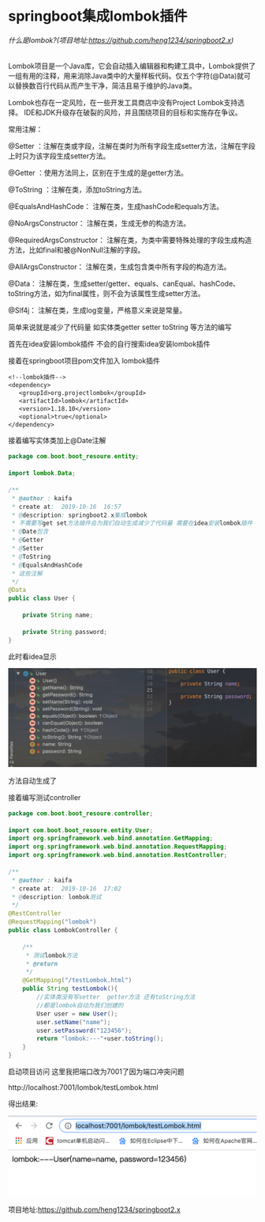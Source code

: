 # springboot集成lombok插件

###### 什么是lombok?(项目地址:https://github.com/heng1234/springboot2.x)

Lombok项目是一个Java库，它会自动插入编辑器和构建工具中，Lombok提供了一组有用的注释，用来消除Java类中的大量样板代码。仅五个字符(@Data)就可以替换数百行代码从而产生干净，简洁且易于维护的Java类。

Lombok也存在一定风险，在一些开发工具商店中没有Project Lombok支持选择。 IDE和JDK升级存在破裂的风险，并且围绕项目的目标和实施存在争议。

常用注解：

@Setter ：注解在类或字段，注解在类时为所有字段生成setter方法，注解在字段上时只为该字段生成setter方法。

@Getter ：使用方法同上，区别在于生成的是getter方法。

@ToString ：注解在类，添加toString方法。

@EqualsAndHashCode： 注解在类，生成hashCode和equals方法。

@NoArgsConstructor： 注解在类，生成无参的构造方法。

@RequiredArgsConstructor： 注解在类，为类中需要特殊处理的字段生成构造方法，比如final和被@NonNull注解的字段。

@AllArgsConstructor： 注解在类，生成包含类中所有字段的构造方法。

@Data： 注解在类，生成setter/getter、equals、canEqual、hashCode、toString方法，如为final属性，则不会为该属性生成setter方法。

@Slf4j： 注解在类，生成log变量，严格意义来说是常量。

简单来说就是减少了代码量 如实体类getter setter toString 等方法的编写



首先在idea安装lombok插件 不会的自行搜索idea安装lombok插件



接着在springboot项目pom文件加入 lombok插件

```
<!--lombok插件-->
<dependency>
   <groupId>org.projectlombok</groupId>
   <artifactId>lombok</artifactId>
   <version>1.18.10</version>
   <optional>true</optional>
</dependency>
```

接着编写实体类加上@Date注解

```java
package com.boot.boot_resoure.entity;

import lombok.Data;

/**
 * @author : kaifa
 * create at:  2019-10-16  16:57
 * @description: springboot2.x集成lombok
 * 不需要写get set方法插件会为我们自动生成减少了代码量 需要在idea安装lombok插件
 * @Date包含
 * @Getter
 * @Setter
 * @ToString
 * @EqualsAndHashCode
 * 这些注解
 */
@Data
public class User {

    private String name;

    private String password;
}
```

此时看idea显示

![image-20191016173755725](./booksimg//image-20191016173755725.png)

方法自动生成了

接着编写测试controller

```java
package com.boot.boot_resoure.controller;

import com.boot.boot_resoure.entity.User;
import org.springframework.web.bind.annotation.GetMapping;
import org.springframework.web.bind.annotation.RequestMapping;
import org.springframework.web.bind.annotation.RestController;

/**
 * @author : kaifa
 * create at:  2019-10-16  17:02
 * @description: lombok测试
 */
@RestController
@RequestMapping("lombok")
public class LombokController {

    /**
     * 测试lombok方法
     * @return
     */
    @GetMapping("/testLombok.html")
    public String testLombok(){
        //实体类没有写setter  getter方法 还有toString方法
        //都是lombok自动为我们创建的
        User user = new User();
        user.setName("name");
        user.setPassword("123456");
        return "lombok:---"+user.toString();
    }
}
```

启动项目访问 这里我把端口改为7001了因为端口冲突问题

http://localhost:7001/lombok/testLombok.html

得出结果:

![image-20191016173935901](./booksimg/image-20191016173935901.png)

项目地址:https://github.com/heng1234/springboot2.x